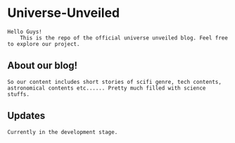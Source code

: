 # Universe-Unveiled

    Hello Guys!
        This is the repo of the official universe unveiled blog. Feel free to explore our project.
        
## About our blog!
    So our content includes short stories of scifi genre, tech contents, astronomical contents etc...... Pretty much filled with science stuffs.
    
## Updates
    Currently in the development stage.
